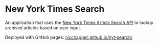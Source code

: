 # New York Times Search

An application that uses the [New York Times Article Search API](https://developer.nytimes.com/docs/articlesearch-product/1/overview) to lookup archived articles based on user input.

Deployed with GitHub pages: [nicchappell.github.io/nyt-search/](https://nicchappell.github.io/nyt-search/)
